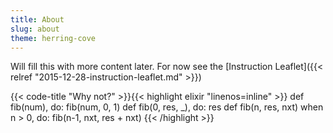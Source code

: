 ```yaml
---
title: About
slug: about
theme: herring-cove
---
```


Will fill this with more content later. For now see the [Instruction Leaflet]({{< relref "2015-12-28-instruction-leaflet.md" >}})

{{< code-title "Why not?" >}}{{< highlight elixir "linenos=inline" >}}
def fib(num),                    do: fib(num, 0, 1)
def fib(0, res, _),              do: res
def fib(n, res, nxt) when n > 0, do: fib(n-1, nxt, res + nxt)
{{< /highlight >}}
